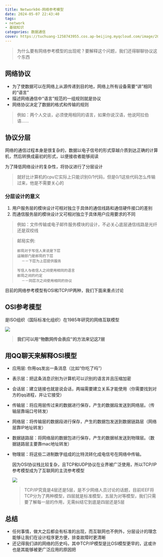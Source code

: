```yaml
---
title: Network04-网络参考模型
date: 2024-05-07 22:43:40
tags:
- network
- 基础知识
categories: 数据通信
cover: https://tuchuang-1258743955.cos.ap-beijing.myqcloud.com/image/20240507224417.png
---
```

> 为什么要有网络参考模型的出现呢？要解释这个问题，我们还得聊聊协议这个东西

## 网络协议

* 为了使数据可以在⽹络上从源传递到⽬的地，⽹络上所有设备需要“讲”相同的“语⾔”
* 描述⽹络通信中“语⾔”规范的⼀组规则就是协议
* 网络协议决定了数据的格式和传输的规则
> 例如：两个⼈交谈，必须使⽤相同的语⾔，如果你说汉语，他说阿拉伯语……
## 协议分层
网络的通信过程本身是很复杂的，数据以电⼦信号的形式穿越介质到达正确的计算机，然后转换成最初的形式，以便接收者能够阅读

为了降低⽹络设计的复杂性，将协议进⾏了分层设计

>就好比计算机的cpu它实际上只能识别0/1代码，但是0/1这些代码怎么传输过来，他是不需要关心的
### 分层设计的意义
1) ⽤户服务层的模块设计可相对独⽴于具体的通信线路和通信硬件接⼝的差别
2) ⽽通信服务层的模块设计⼜可相对独⽴于具体⽤户应⽤要求的不同

> 例如：⽂件传输或电⼦邮件服务模块的设计，不必关⼼底层通信线路是光纤还是双绞线

> 邮局实例:
>
>     邮局对于写信⼈来说是下层
>     运输部门是邮局的下层
>       －－下层为上层提供服务
>
>     写信⼈与收信⼈之间使⽤相同的语⾔
>     邮局之间的约定
>       －－同层次之间使⽤相同的协议

目前的网络参考模型有OSI和TCP/IP两种，我们下面来重点讨论
## OSI参考模型
是ISO组织（国际标准化组织）在1985年研究的网络互联模型

![](https://tuchuang-1258743955.cos.ap-beijing.myqcloud.com/image/Pasted%20image%2020211219154742.png)

>**我们可以用“物数网传会表应”的方法来记这7层**
## 用QQ聊天来解释OSI模型

* 应用层: 你用qq发出一条消息（比如“你吃了吗”）
* 表示层：把这条消息识别为计算机可以识别的语言并且压缩加密
* 会话层：建立链接也就是说会话，两端需要建立关系才能使用（你需要找到对方的qq进程，并让它接受）
* 传输层：将应用层传过来的数据进行保存，产生的数据段发送到网络层。（传输层靠端口号转发）
* 网络层：将传输层的数据段进行保存，产生的数据包发送到数据链路层（网络层靠IP地址转发）
* 数据链路层：将网络层的数据包进行保存，产生的数据帧发送到物理层。（数据链路层主要靠mac地址转发）
* 物理层：将这些二进制数字组成的比特流转化成电信号在网络中传输。
  
  因为OSI协议栈比较复杂，且TCP和UDP协议在业界被广泛使用，所以TCP/IP参考模型成为了互联网的主流参考模型
  
  ![](https://tuchuang-1258743955.cos.ap-beijing.myqcloud.com/image/20220702191708.png)
  
  >TCP/IP究竟是4层还是5层，是不少网络人员讨论的话题，目前IEEF将TCP分为了两种模型，四层就是标准模型，五层为对等模型，我们只需要了解每一层的作用，无需纠结它到底是四层还是5层
## 总结
- 任何事情，做大之后都会有标准的出现，而互联网也不例外，分层设计的理念能够让我们在设计程序更方便，排查故障时更清晰
- 还记得我们讲的网络的历史吗，其中TCP/IP模型是比OSI模型更早的，这或许也是其能够被更广泛应用的原因把